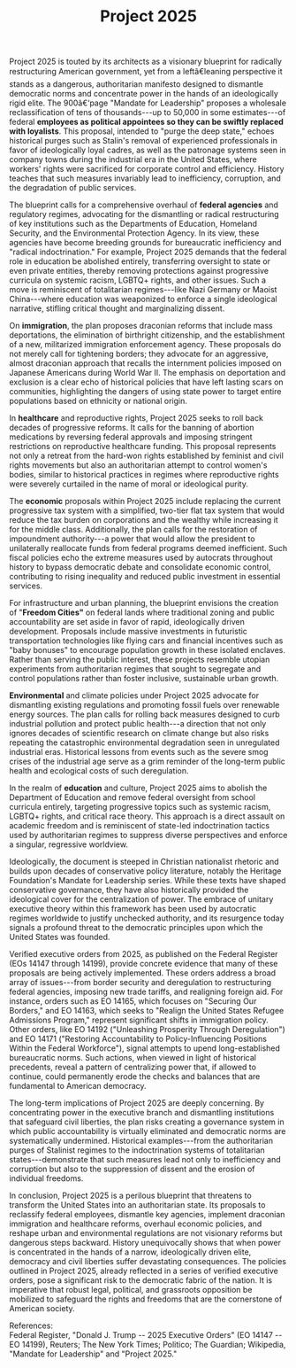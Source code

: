 ﻿---
title: 'Project 2025'
---
Project 2025 is touted by its architects as a visionary blueprint for
radically restructuring American government, yet from a leftâ€leaning
perspective it stands as a dangerous, authoritarian manifesto designed
to dismantle democratic norms and concentrate power in the hands of an
ideologically rigid elite. The 900â€‘page "Mandate for Leadership"
proposes a wholesale reclassification of tens of thousands---up to
50,000 in some estimates---of federal **employees as political
appointees so they can be swiftly replaced with loyalists**. This
proposal, intended to "purge the deep state," echoes historical purges
such as Stalin's removal of experienced professionals in favor of
ideologically loyal cadres, as well as the patronage systems seen in
company towns during the industrial era in the United States, where
workers' rights were sacrificed for corporate control and efficiency.
History teaches that such measures invariably lead to inefficiency,
corruption, and the degradation of public services.

The blueprint calls for a comprehensive overhaul of **federal agencies**
and regulatory regimes, advocating for the dismantling or radical
restructuring of key institutions such as the Departments of Education,
Homeland Security, and the Environmental Protection Agency. In its view,
these agencies have become breeding grounds for bureaucratic
inefficiency and "radical indoctrination." For example, Project 2025
demands that the federal role in education be abolished entirely,
transferring oversight to state or even private entities, thereby
removing protections against progressive curricula on systemic racism,
LGBTQ+ rights, and other issues. Such a move is reminiscent of
totalitarian regimes---like Nazi Germany or Maoist China---where
education was weaponized to enforce a single ideological narrative,
stifling critical thought and marginalizing dissent.

On **immigration**, the plan proposes draconian reforms that include
mass deportations, the elimination of birthright citizenship, and the
establishment of a new, militarized immigration enforcement agency.
These proposals do not merely call for tightening borders; they advocate
for an aggressive, almost draconian approach that recalls the internment
policies imposed on Japanese Americans during World War II. The emphasis
on deportation and exclusion is a clear echo of historical policies that
have left lasting scars on communities, highlighting the dangers of
using state power to target entire populations based on ethnicity or
national origin.

In **healthcare** and reproductive rights, Project 2025 seeks to roll
back decades of progressive reforms. It calls for the banning of
abortion medications by reversing federal approvals and imposing
stringent restrictions on reproductive healthcare funding. This proposal
represents not only a retreat from the hard-won rights established by
feminist and civil rights movements but also an authoritarian attempt to
control women\'s bodies, similar to historical practices in regimes
where reproductive rights were severely curtailed in the name of moral
or ideological purity.

The **economic** proposals within Project 2025 include replacing the
current progressive tax system with a simplified, two-tier flat tax
system that would reduce the tax burden on corporations and the wealthy
while increasing it for the middle class. Additionally, the plan calls
for the restoration of impoundment authority---a power that would allow
the president to unilaterally reallocate funds from federal programs
deemed inefficient. Such fiscal policies echo the extreme measures used
by autocrats throughout history to bypass democratic debate and
consolidate economic control, contributing to rising inequality and
reduced public investment in essential services.

For infrastructure and urban planning, the blueprint envisions the
creation of "**Freedom Cities"** on federal lands where traditional
zoning and public accountability are set aside in favor of rapid,
ideologically driven development. Proposals include massive investments
in futuristic transportation technologies like flying cars and financial
incentives such as "baby bonuses" to encourage population growth in
these isolated enclaves. Rather than serving the public interest, these
projects resemble utopian experiments from authoritarian regimes that
sought to segregate and control populations rather than foster
inclusive, sustainable urban growth.

**Environmental** and climate policies under Project 2025 advocate for
dismantling existing regulations and promoting fossil fuels over
renewable energy sources. The plan calls for rolling back measures
designed to curb industrial pollution and protect public health---a
direction that not only ignores decades of scientific research on
climate change but also risks repeating the catastrophic environmental
degradation seen in unregulated industrial eras. Historical lessons from
events such as the severe smog crises of the industrial age serve as a
grim reminder of the long-term public health and ecological costs of
such deregulation.

In the realm of **education** and culture, Project 2025 aims to abolish
the Department of Education and remove federal oversight from school
curricula entirely, targeting progressive topics such as systemic
racism, LGBTQ+ rights, and critical race theory. This approach is a
direct assault on academic freedom and is reminiscent of state-led
indoctrination tactics used by authoritarian regimes to suppress diverse
perspectives and enforce a singular, regressive worldview.

Ideologically, the document is steeped in Christian nationalist rhetoric
and builds upon decades of conservative policy literature, notably the
Heritage Foundation's Mandate for Leadership series. While these texts
have shaped conservative governance, they have also historically
provided the ideological cover for the centralization of power. The
embrace of unitary executive theory within this framework has been used
by autocratic regimes worldwide to justify unchecked authority, and its
resurgence today signals a profound threat to the democratic principles
upon which the United States was founded.

Verified executive orders from 2025, as published on the Federal
Register (EOs 14147 through 14199), provide concrete evidence that many
of these proposals are being actively implemented. These orders address
a broad array of issues---from border security and deregulation to
restructuring federal agencies, imposing new trade tariffs, and
realigning foreign aid. For instance, orders such as EO 14165, which
focuses on "Securing Our Borders," and EO 14163, which seeks to "Realign
the United States Refugee Admissions Program," represent significant
shifts in immigration policy. Other orders, like EO 14192 ("Unleashing
Prosperity Through Deregulation") and EO 14171 ("Restoring
Accountability to Policy-Influencing Positions Within the Federal
Workforce"), signal attempts to upend long-established bureaucratic
norms. Such actions, when viewed in light of historical precedents,
reveal a pattern of centralizing power that, if allowed to continue,
could permanently erode the checks and balances that are fundamental to
American democracy.

The long-term implications of Project 2025 are deeply concerning. By
concentrating power in the executive branch and dismantling institutions
that safeguard civil liberties, the plan risks creating a governance
system in which public accountability is virtually eliminated and
democratic norms are systematically undermined. Historical
examples---from the authoritarian purges of Stalinist regimes to the
indoctrination systems of totalitarian states---demonstrate that such
measures lead not only to inefficiency and corruption but also to the
suppression of dissent and the erosion of individual freedoms.

In conclusion, Project 2025 is a perilous blueprint that threatens to
transform the United States into an authoritarian state. Its proposals
to reclassify federal employees, dismantle key agencies, implement
draconian immigration and healthcare reforms, overhaul economic
policies, and reshape urban and environmental regulations are not
visionary reforms but dangerous steps backward. History unequivocally
shows that when power is concentrated in the hands of a narrow,
ideologically driven elite, democracy and civil liberties suffer
devastating consequences. The policies outlined in Project 2025, already
reflected in a series of verified executive orders, pose a significant
risk to the democratic fabric of the nation. It is imperative that
robust legal, political, and grassroots opposition be mobilized to
safeguard the rights and freedoms that are the cornerstone of American
society.

References:\
Federal Register, "Donald J. Trump -- 2025 Executive Orders" (EO 14147
-- EO 14199),
Reuters; The New York Times; Politico; The Guardian; Wikipedia, "Mandate
for Leadership" and "Project 2025."

